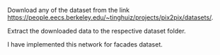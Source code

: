 Download any of the dataset from the link https://people.eecs.berkeley.edu/~tinghuiz/projects/pix2pix/datasets/.

Extract the downloaded data to the respective dataset folder.

I have implemented this network for facades dataset.
